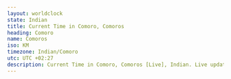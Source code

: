 ```yaml
---
layout: worldclock
state: Indian
title: Current Time in Comoro, Comoros
heading: Comoro
name: Comoros
iso: KM
timezone: Indian/Comoro
utc: UTC +02:27
description: Current Time in Comoro, Comoros [Live], Indian. Live update now time in Comoro, timezone Indian/Comoro, UTC +02:27, Country ISO code & Current Local Time.
---
```


